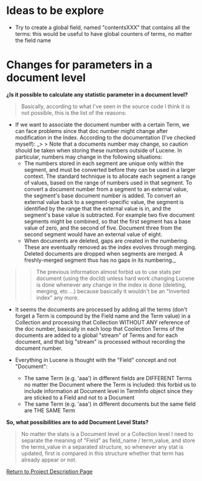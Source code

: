 # Ideas to be explore #

  * Try to create a global field, named "contentsXXX" that contains all the terms: this would be useful to have global counters of terms, no matter the field name

# Changes for parameters in a document level #

**¿Is it possible to calculate any statistic parameter in a document level?**
> Basically, according to what I've seen in the source code I think it is not possible, this is the list of the reasons:
  * If we want to associate the document number with a certain Term, we can face problems since that doc number might change after modification in the Index. According to the documentation (I've checked myself):
_> > Note that a documents number may change, so caution should be taken when storing these numbers outside of Lucene. In particular, numbers may change in the following situations:
      * The numbers stored in each segment are unique only within the segment, and must be converted before they can be used in a larger context. The standard technique is to allocate each segment a range of values, based on the range of numbers used in that segment. To convert a document number from a segment to an external value, the segment's base document number is added. To convert an external value back to a segment-specific value, the segment is identified by the range that the external value is in, and the segment's base value is subtracted. For example two five document segments might be combined, so that the first segment has a base value of zero, and the second of five. Document three from the second segment would have an external value of eight.
      * When documents are deleted, gaps are created in the numbering. These are eventually removed as the index evolves through merging. Deleted documents are dropped when segments are merged. A freshly-merged segment thus has no gaps in its numbering._
> > The previous information almost forbid us to use stats per document (using the docId) unless hard work changing Lucene is done whenever any change in the index is done (deleting, merging, etc ...) because basically it wouldn't be an "Inverted index" any more.


  * It seems the documents are processed by adding all the terms (don't forget a Term is compound by the Field name and the Term value) in a Collection and processing that Collection WITHOUT ANY reference of the doc number, basically in each loop that Coolection Terms of the documents are added to a global "stream" of Terms and for each document, and that big "stream" is processed without recording the document number.

  * Everything in Lucene is thought with the "Field" concept and not "Document":
    * The same Term (e.g. 'aaa') in different fields are DIFFERENT Terms no matter the Document where the Term is included: this forbid us to include information at Document level in TermInfo object since they are sticked to a Field and not to a Document
    * The same Term (e.g. 'aaa') in different documents but the same field are THE SAME Term

**So, what possibilities are to add Document Level Stats?**

> No matter the stats is a Document level or a Collection level I need to separate the meaning of "Field" as field\_name / term\_value, and store the terms\_value in a separated structure, so whenever any stat is updated, first is compared in this structure whether that term has already appear or not.

[Return to Project Description Page](ProjectDescription.md)